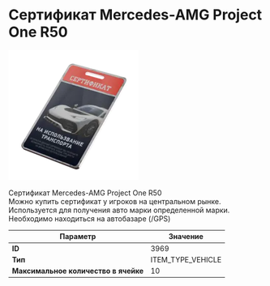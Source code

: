 # Сертификат Mercedes-AMG Project One R50

![Item Image](../img/3969.webp?raw=true)

Сертификат Mercedes-AMG Project One R50<br>Можно купить сертификат у игроков на центральном рынке.<br>Используется для получения авто марки определенной марки.<br>Необходимо находиться на автобазаре (/GPS)


| Параметр | Значение |
|----------|----------|
| **ID** | 3969 |
| **Тип** | ITEM_TYPE_VEHICLE |
| **Максимальное количество в ячейке** | 10 |

